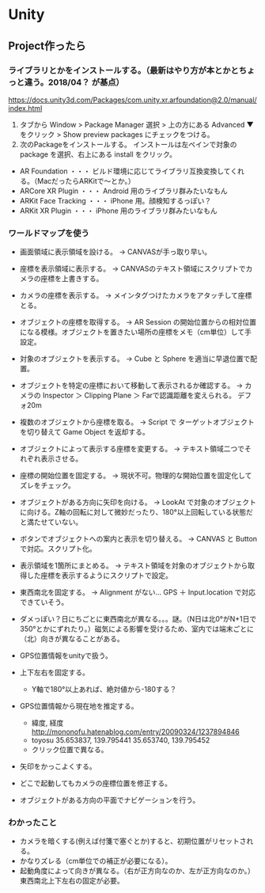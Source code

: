 # Unity
## Project作ったら
### ライブラリとかをインストールする。（最新はやり方が本とかとちょっと違う。2018/04？ が基点）
  https://docs.unity3d.com/Packages/com.unity.xr.arfoundation@2.0/manual/index.html
1. タブから Window > Package Manager 選択 > 上の方にある Advanced ▼ をクリック > Show preview packages にチェックをつける。
2. 次のPackageをインストールする。 インストールは左ペインで対象の package を選択、右上にある install をクリック。
  - AR Foundation ・・・ ビルド環境に応じてライブラリ互換変換してくれる。（MacだったらARKitで〜とか。）
  - ARCore XR Plugin ・・・ Android 用のライブラリ群みたいなもん
  - ARKit Face Tracking ・・・ iPhone 用。顔検知するっぽい？
  - ARKit XR Plugin ・・・ iPhone 用のライブラリ群みたいなもん


### ワールドマップを使う
+ 画面領域に表示領域を設ける。 → CANVASが手っ取り早い。
+ 座標を表示領域に表示する。 → CANVASのテキスト領域にスクリプトでカメラの座標を上書きする。
+ カメラの座標を表示する。 → メインタグつけたカメラをアタッチして座標とる。

+ オブジェクトの座標を取得する。 → AR Session の開始位置からの相対位置になる模様。オブジェクトを置きたい場所の座標をメモ（cm単位）して手設定。
+ 対象のオブジェクトを表示する。 → Cube と Sphere を適当に早退位置で配置。
+ オブジェクトを特定の座標において移動して表示されるか確認する。 → カメラの Inspector ＞ Clipping Plane ＞ Farで認識距離を変えられる。 デフォ20m

+ 複数のオブジェクトから座標を取る。 → Script で ターゲットオブジェクトを切り替えて Game Object を返却する。
+ オブジェクトによって表示する座標を変更する。 → テキスト領域二つでそれぞれ表示させる。
+ 座標の開始位置を固定する。 → 現状不可。物理的な開始位置を固定化してズレをチェック。
+ オブジェクトがある方向に矢印を向ける。 → LookAt で対象のオブジェクトに向ける。Z軸の回転に対して微妙だったり、180°以上回転している状態だと満たせていない。

+ ボタンでオブジェクトへの案内と表示を切り替える。 → CANVAS と Button で対応。スクリプト化。
+ 表示領域を1箇所にまとめる。 → テキスト領域を対象のオブジェクトから取得した座標を表示するようにスクリプトで設定。

+ 東西南北を固定する。 → Alignment がない... GPS ＋ Input.location で対応できていそう。
* ダメっぽい？日にちごとに東西南北が異なる。。。謎。（N日は北0°がN+1日で350°とかにずれたり。）磁気による影響を受けるため、室内では端末ごとに（北）向きが異なることがある。

- GPS位置情報をunityで扱う。

- 上下左右を固定する。
  - Y軸で180°以上あれば、絶対値から-180する？

- GPS位置情報から現在地を推定する。
  * 緯度, 経度   http://mononofu.hatenablog.com/entry/20090324/1237894846
  * toyosu 35.653837, 139.795441
           35.653740, 139.795452
  * クリック位置で異なる。
- 矢印をかっこよくする。
- どこで起動してもカメラの座標位置を修正する。
- オブジェクトがある方向の平面でナビゲーションを行う。

### わかったこと
* カメラを暗くする(例えば付箋で塞ぐとか)すると、初期位置がリセットされる。
* かなりズレる（cm単位での補正が必要になる）。
* 起動角度によって向きが異なる。（右が正方向なのか、左が正方向なのか。）　東西南北上下左右の固定が必要。